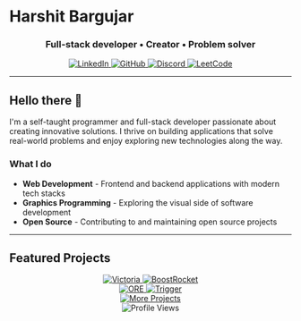 # Harshit Bargujar

<div align="center">
  <h3>Full-stack developer • Creator • Problem solver</h3>
  
  <a href="https://www.linkedin.com/in/harshitbargujar/">
    <img src="https://img.shields.io/badge/-LinkedIn-0A66C2?style=flat-square&logo=linkedin&logoColor=white" alt="LinkedIn" />
  </a>
  <a href="https://github.com/harshit2608">
    <img src="https://img.shields.io/badge/-GitHub-181717?style=flat-square&logo=github&logoColor=white" alt="GitHub" />
  </a>
  <a href="https://discord.gg/ZJDqhYDu">
    <img src="https://img.shields.io/badge/-Discord-5865F2?style=flat-square&logo=discord&logoColor=white" alt="Discord" />
  </a>
  <a href="https://leetcode.com/harshit2608/">
    <img src="https://img.shields.io/badge/-LeetCode-FFA116?style=flat-square&logo=leetcode&logoColor=white" alt="LeetCode" />
  </a>
</div>

---

## Hello there 👋

I'm a self-taught programmer and full-stack developer passionate about creating innovative solutions. I thrive on building applications that solve real-world problems and enjoy exploring new technologies along the way.

### What I do

- **Web Development** - Frontend and backend applications with modern tech stacks
- **Graphics Programming** - Exploring the visual side of software development
- **Open Source** - Contributing to and maintaining open source projects

---

## Featured Projects

<div align="center">
  <a href="https://github.com/org-Stupefy/Victoria">
    <img src="https://denvercoder1-github-readme-stats.vercel.app/api/pin/?username=org-Stupefy&repo=Victoria&theme=react&bg_color=1F222E&title_color=F85D7F&icon_color=F8D866&hide_border=true&show_icons=false" alt="Victoria" />
  </a>
  <a href="https://github.com/org-Stupefy/BoostRocket">
    <img src="https://denvercoder1-github-readme-stats.vercel.app/api/pin/?username=org-Stupefy&repo=BoostRocket&theme=react&bg_color=1F222E&title_color=F85D7F&icon_color=F8D866&hide_border=true&show_icons=false" alt="BoostRocket" />
  </a>
</div>

<div align="center">
  <a href="https://github.com/harshit2608/ORE">
    <img src="https://denvercoder1-github-readme-stats.vercel.app/api/pin/?username=harshit2608&repo=ORE&theme=react&bg_color=1F222E&title_color=F85D7F&icon_color=F8D866&hide_border=true&show_icons=false" alt="ORE" />
  </a>
  <a href="https://github.com/harshit2608/Trigger">
    <img src="https://denvercoder1-github-readme-stats.vercel.app/api/pin/?username=harshit2608&repo=Trigger&theme=react&bg_color=1F222E&title_color=F85D7F&icon_color=F8D866&hide_border=true&show_icons=false" alt="Trigger" />
  </a>
</div>

<div align="center">
  <a href="https://github.com/harshit2608?tab=repositories">
    <img src="https://img.shields.io/badge/-More_Projects-2962FF?style=for-the-badge&logo=github&logoColor=white" alt="More Projects" />
  </a>
</div>

<div align="center">
  <img src="https://komarev.com/ghpvc/?username=harshit2608&color=F85D7F&style=flat-square&label=Profile+Views" alt="Profile Views" />
</div>
